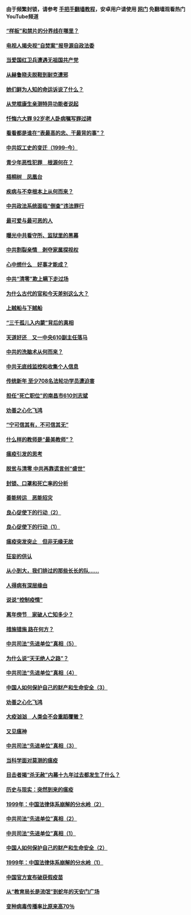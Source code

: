#### 由于频繁封锁，请参考 [手把手翻墙教程](https://github.com/gfw-breaker/guides/wiki/)，安卓用户请使用 [网门](https://github.com/gfw-breaker/nogfw/blob/master/dl.md?t=04052100) 免翻墙观看热门YouTube频道 

#### [“样板”和禁片的分界线在哪里？](../pages/19/422704.md?t=04052100) 

#### [电视人揭央视“自焚案”报导源自政法委](../pages/19/422770.md?t=04052100) 

#### [当爱国红卫兵遭遇无祖国共产党](../pages/19/422848.md?t=04052100) 

#### [从赫鲁晓夫脱鞋到耐克遭邪](../pages/19/422826.md?t=04052100) 

#### [她们鲜为人知的命运诉说了什么？](../pages/19/422754.md?t=04052100) 

#### [从党棍康生亲测特异功能者说起](../pages/19/422657.md?t=04052100) 

#### [忏悔六大罪 92岁老人卧病嘱写罪过碑](../pages/19/422750.md?t=04052100) 

#### [看看都是谁在“表最高的忠、干最背的事”？](../pages/19/422703.md?t=04052100) 

#### [中共奴工史的变迁（1999-今）](../pages/19/422656.md?t=04052100) 

#### [青少年恶性犯罪　根源何在？](../pages/19/422449.md?t=04052100) 

#### [梧桐树　凤凰台](../pages/19/422442.md?t=04052100) 

#### [疾病与不幸根本上从何而来？](../pages/19/422438.md?t=04052100) 

#### [中共政法系统面临“倒查”违法罪行](../pages/19/422497.md?t=04052100) 

#### [最可爱与最可恶的人](../pages/19/422448.md?t=04052100) 

#### [曝光中共看守所、监狱里的黑幕](../pages/19/422390.md?t=04052100) 

#### [中共割裂亲情　剥夺家属探视权](../pages/19/422364.md?t=04052100) 

#### [心中想什么　好事才能成？](../pages/19/422318.md?t=04052100) 

#### [中共“清零”欺上瞒下走过场](../pages/19/422306.md?t=04052100) 

#### [为什么古代的官和今天差别这么大？](../pages/19/422228.md?t=04052100) 

#### [上贼船与下贼船](../pages/19/422276.md?t=04052100) 

#### [“三千孤儿入内蒙”背后的真相](../pages/19/422229.md?t=04052100) 

#### [天道好还　又一中央610副主任落马](../pages/19/422155.md?t=04052100) 

#### [中共的洗脑术从何而来？](../pages/19/422154.md?t=04052100) 

#### [中共无底线监控和收集个人信息](../pages/19/422039.md?t=04052100) 

#### [传统新年 至少708名法轮功学员遭迫害](../pages/19/421946.md?t=04052100) 

#### [担任“死亡职位”的南昌市610刘志斌](../pages/19/421957.md?t=04052100) 

#### [劝善之心化飞鸿](../pages/19/421164.md?t=04052100) 

#### [“宁可信其有，不可信其无”](../pages/19/421691.md?t=04052100) 

#### [什么样的教师是“最美教师”？](../pages/19/421755.md?t=04052100) 

#### [瘟疫引发的思考](../pages/19/421594.md?t=04052100) 

#### [脱贫与清零 中共再靠谎言创“盛世”](../pages/19/421590.md?t=04052100) 

#### [封锁、口罩和死亡率的分析](../pages/19/421495.md?t=04052100) 

#### [善能转运　恶能招灾](../pages/19/421334.md?t=04052100) 

#### [良心促使下的行动（2）](../pages/19/421361.md?t=04052100) 

#### [良心促使下的行动（1）](../pages/19/421302.md?t=04052100) 

#### [瘟疫突发突止　但非无缘无故](../pages/19/421281.md?t=04052100) 

#### [狂妄的供认](../pages/19/421199.md?t=04052100) 

#### [从小到大，我们排过的那些长长的队……](../pages/19/421243.md?t=04052100) 

#### [人得病有深层缘由](../pages/19/420864.md?t=04052100) 

#### [说说“控制疫情”](../pages/19/420831.md?t=04052100) 

#### [离年傍节　家破人亡知多少？](../pages/19/420563.md?t=04052100) 

#### [措施错施  路在何方？](../pages/19/420076.md?t=04052100) 

#### [中共司法“先进单位”真相（5）](../pages/19/419453.md?t=04052100) 

#### [为什么说“天无绝人之路”？](../pages/19/419618.md?t=04052100) 

#### [中共司法“先进单位”真相（4）](../pages/19/419452.md?t=04052100) 

#### [中国人如何保护自己的财产和生命安全（3）](../pages/19/419405.md?t=04052100) 

#### [劝善之心化飞鸿](../pages/19/418758.md?t=04052100) 

#### [大疫汹汹　人类会不会重蹈覆辙？](../pages/19/419691.md?t=04052100) 

#### [又见瘟神](../pages/19/419225.md?t=04052100) 

#### [中共司法“先进单位”真相（3）](../pages/19/419451.md?t=04052100) 

#### [当科学面对莫测的瘟疫](../pages/19/419625.md?t=04052100) 

#### [目击者揭“杀无赦”内幕十九年过去都发生了什么？](../pages/19/419617.md?t=04052100) 

#### [历史与现实：突然到来的瘟疫](../pages/19/419619.md?t=04052100) 

#### [1999年：中国法律体系崩解的分水岭（2）](../pages/19/419455.md?t=04052100) 

#### [中共司法“先进单位”真相（2）](../pages/19/419450.md?t=04052100) 

#### [中共司法“先进单位”真相（1）](../pages/19/419449.md?t=04052100) 

#### [中国人如何保护自己的财产和生命安全（2）](../pages/19/419404.md?t=04052100) 

#### [1999年：中国法律体系崩解的分水岭（1）](../pages/19/419454.md?t=04052100) 

#### [中国官方宣布破获假疫苗](../pages/19/419504.md?t=04052100) 

#### [从“教育局长是流氓”到蛇年的天安门广场](../pages/19/419470.md?t=04052100) 

#### [变种病毒传播率比原来高70％](../pages/19/419456.md?t=04052100) 

